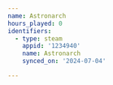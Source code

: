 ```yaml
---
name: Astronarch
hours_played: 0
identifiers:
  - type: steam
    appid: '1234940'
    name: Astronarch
    synced_on: '2024-07-04'

---
```

